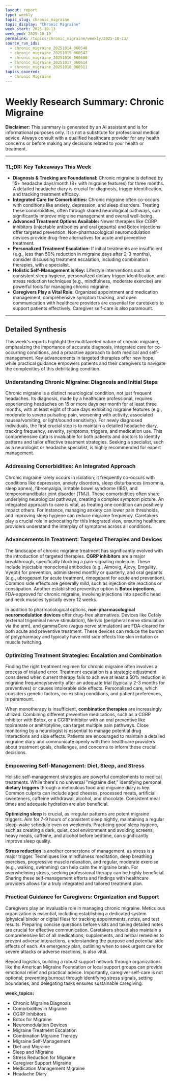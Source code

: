 ```yaml
---
layout: report
type: weekly
topic_slug: chronic_migraine
topic_display: "Chronic Migraine"
week_start: 2025-10-13
week_end: 2025-10-19
permalink: /topics/chronic_migraine/weekly/2025-10-13/
source_run_ids:
  - chronic_migraine_20251014_060548
  - chronic_migraine_20251015_060547
  - chronic_migraine_20251016_060600
  - chronic_migraine_20251017_060614
  - chronic_migraine_20251018_060511
topics_covered:
  - Chronic Migraine
---
```


# Weekly Research Summary: Chronic Migraine

**Disclaimer:** This summary is generated by an AI assistant and is for informational purposes only. It is not a substitute for professional medical advice. Always consult with a qualified healthcare provider for any health concerns or before making any decisions related to your health or treatment.

---

### **TL;DR: Key Takeaways This Week**

-   **Diagnosis & Tracking are Foundational:** Chronic migraine is defined by 15+ headache days/month (8+ with migraine features) for three months. A detailed headache diary is crucial for diagnosis, trigger identification, and tracking treatment efficacy.
-   **Integrated Care for Comorbidities:** Chronic migraine often co-occurs with conditions like anxiety, depression, and sleep disorders. Treating these comorbidities, often through shared neurological pathways, can significantly improve migraine management and overall well-being.
-   **Advanced Treatment Options Available:** Newer therapies like CGRP inhibitors (injectable antibodies and oral gepants) and Botox injections offer targeted prevention. Non-pharmacological neuromodulation devices provide drug-free alternatives for acute and preventive treatment.
-   **Personalized Treatment Escalation:** If initial treatments are insufficient (e.g., less than 50% reduction in migraine days after 2-3 months), consider discussing treatment escalation, including combination therapies, with a specialist.
-   **Holistic Self-Management is Key:** Lifestyle interventions such as consistent sleep hygiene, personalized dietary trigger identification, and stress reduction techniques (e.g., mindfulness, moderate exercise) are powerful tools for managing chronic migraine.
-   **Caregivers Play a Vital Role:** Organized appointment and medication management, comprehensive symptom tracking, and open communication with healthcare providers are essential for caretakers to support patients effectively. Caregiver self-care is also paramount.

---

## Detailed Synthesis

This week's reports highlight the multifaceted nature of chronic migraine, emphasizing the importance of accurate diagnosis, integrated care for co-occurring conditions, and a proactive approach to both medical and self-management. Key advancements in targeted therapies offer new hope, while practical guidance empowers patients and their caregivers to navigate the complexities of this debilitating condition.

### Understanding Chronic Migraine: Diagnosis and Initial Steps

Chronic migraine is a distinct neurological condition, not just frequent headaches. Its diagnosis, made by a healthcare professional, requires experiencing headaches on 15 or more days per month for at least three months, with at least eight of those days exhibiting migraine features (e.g., moderate to severe pulsating pain, worsening with activity, associated nausea/vomiting, or light/sound sensitivity). For newly diagnosed individuals, the first crucial step is to maintain a detailed headache diary, tracking frequency, severity, symptoms, triggers, and medication use. This comprehensive data is invaluable for both patients and doctors to identify patterns and tailor effective treatment strategies. Seeking a specialist, such as a neurologist or headache specialist, is highly recommended for expert management.

### Addressing Comorbidities: An Integrated Approach

Chronic migraine rarely occurs in isolation; it frequently co-occurs with conditions like depression, anxiety disorders, sleep disturbances (insomnia, sleep apnea), fibromyalgia, irritable bowel syndrome (IBS), and temporomandibular joint disorder (TMJ). These comorbidities often share underlying neurological pathways, creating a complex symptom picture. An integrated approach to care is vital, as treating one condition can positively impact others. For instance, managing anxiety can lower pain thresholds, and improving sleep hygiene can reduce migraine frequency. Caretakers play a crucial role in advocating for this integrated view, ensuring healthcare providers understand the interplay of symptoms across all conditions.

### Advancements in Treatment: Targeted Therapies and Devices

The landscape of chronic migraine treatment has significantly evolved with the introduction of targeted therapies. **CGRP inhibitors** are a major breakthrough, specifically blocking a pain-signaling molecule. These include injectable monoclonal antibodies (e.g., Aimovig, Ajovy, Emgality, Vyepti) for prevention, administered monthly or quarterly, and oral gepants (e.g., ubrogepant for acute treatment, rimegepant for acute and prevention). Common side effects are generally mild, such as injection site reactions or constipation. Another established preventive option is **Botox injections**, FDA-approved for chronic migraine, involving injections into specific head and neck muscles typically every 12 weeks.

In addition to pharmacological options, **non-pharmacological neuromodulation devices** offer drug-free alternatives. Devices like Cefaly (external trigeminal nerve stimulation), Nerivio (peripheral nerve stimulation via the arm), and gammaCore (vagus nerve stimulation) are FDA-cleared for both acute and preventive treatment. These devices can reduce the burden of polypharmacy and typically have mild side effects like skin irritation or muscle twitching.

### Optimizing Treatment Strategies: Escalation and Combination

Finding the right treatment regimen for chronic migraine often involves a process of trial and error. Treatment escalation is a strategic adjustment considered when current therapy fails to achieve at least a 50% reduction in migraine frequency/severity after an adequate trial (typically 2-3 months for preventives) or causes intolerable side effects. Personalized care, which considers genetic factors, co-existing conditions, and patient preferences, is paramount.

When monotherapy is insufficient, **combination therapies** are increasingly utilized. Combining different preventive medications, such as a CGRP inhibitor with Botox, or a CGRP inhibitor with an oral preventive like topiramate or amitriptyline, can target multiple pain pathways. Close monitoring by a neurologist is essential to manage potential drug interactions and side effects. Patients are encouraged to maintain a detailed migraine diary and communicate openly with their healthcare providers about treatment goals, challenges, and concerns to inform these crucial decisions.

### Empowering Self-Management: Diet, Sleep, and Stress

Holistic self-management strategies are powerful complements to medical treatments. While there's no universal "migraine diet," identifying personal **dietary triggers** through a meticulous food and migraine diary is key. Common culprits can include aged cheeses, processed meats, artificial sweeteners, caffeine withdrawal, alcohol, and chocolate. Consistent meal times and adequate hydration are also beneficial.

**Optimizing sleep** is crucial, as irregular patterns are potent migraine triggers. Aim for 7-9 hours of consistent sleep nightly, maintaining a regular sleep-wake schedule even on weekends. Practicing good sleep hygiene, such as creating a dark, quiet, cool environment and avoiding screens, heavy meals, caffeine, and alcohol before bedtime, can significantly improve sleep quality.

**Stress reduction** is another cornerstone of management, as stress is a major trigger. Techniques like mindfulness meditation, deep breathing exercises, progressive muscle relaxation, and regular, moderate exercise (e.g., walking, swimming) can help calm the migraine brain. For overwhelming stress, seeking professional therapy can be highly beneficial. Sharing these self-management efforts and findings with healthcare providers allows for a truly integrated and tailored treatment plan.

### Practical Guidance for Caregivers: Organization and Support

Caregivers play an invaluable role in managing chronic migraine. Meticulous organization is essential, including establishing a dedicated system (physical binder or digital files) for tracking appointments, notes, and test results. Preparing concise questions before visits and taking detailed notes are crucial for effective communication. Caretakers should also maintain a comprehensive list of all medications, supplements, and herbal remedies to prevent adverse interactions, understanding the purpose and potential side effects of each. An emergency plan, outlining when to seek urgent care for severe attacks or adverse reactions, is also vital.

Beyond logistics, building a robust support network through organizations like the American Migraine Foundation or local support groups can provide emotional relief and practical advice. Importantly, caregiver self-care is not optional; preventing burnout through identifying stress signals, setting boundaries, and delegating tasks ensures sustainable caregiving.

**week_topics:**
- Chronic Migraine Diagnosis
- Comorbidities in Migraine
- CGRP Inhibitors
- Botox for Migraine
- Neuromodulation Devices
- Migraine Treatment Escalation
- Combination Migraine Therapy
- Migraine Self-Management
- Diet and Migraine
- Sleep and Migraine
- Stress Reduction for Migraine
- Caregiver Support Migraine
- Medication Management Migraine
- Headache Diary
